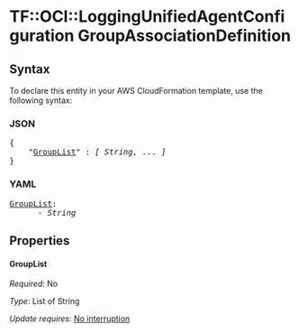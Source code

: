 # TF::OCI::LoggingUnifiedAgentConfiguration GroupAssociationDefinition

## Syntax

To declare this entity in your AWS CloudFormation template, use the following syntax:

### JSON

<pre>
{
    "<a href="#grouplist" title="GroupList">GroupList</a>" : <i>[ String, ... ]</i>
}
</pre>

### YAML

<pre>
<a href="#grouplist" title="GroupList">GroupList</a>: <i>
      - String</i>
</pre>

## Properties

#### GroupList

_Required_: No

_Type_: List of String

_Update requires_: [No interruption](https://docs.aws.amazon.com/AWSCloudFormation/latest/UserGuide/using-cfn-updating-stacks-update-behaviors.html#update-no-interrupt)


